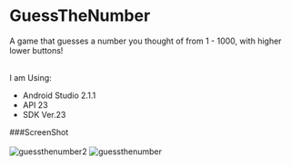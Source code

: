 # GuessTheNumber
<p>A game that guesses a number you thought of from 1 - 1000, with higher lower buttons!<br><br>

I am Using:

<ul>
  <li>Android Studio 2.1.1</li>
  <li>API 23</li>
  <li>SDK Ver.23</li>
</ul></p>

###ScreenShot<br><br>
![guessthenumber2](https://cloud.githubusercontent.com/assets/19563826/17407876/ed7323e4-5a36-11e6-811f-fa0b7dd93e50.PNG)
![guessthenumber](https://cloud.githubusercontent.com/assets/19563826/17407877/ed83e260-5a36-11e6-83ab-eb373f1947a2.PNG)
